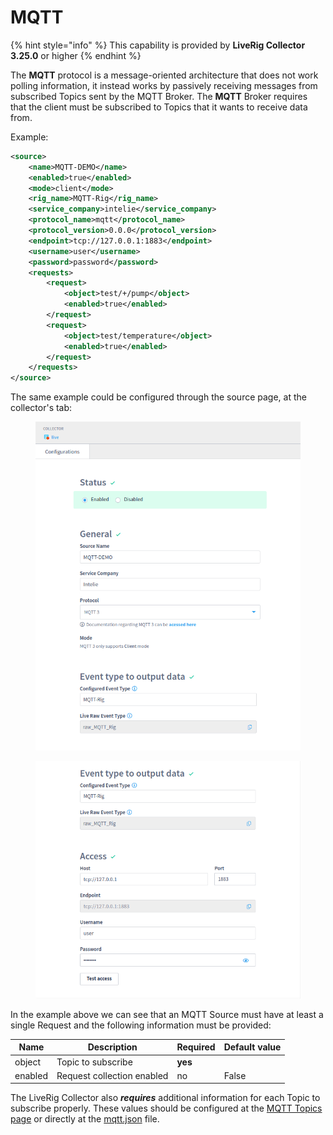 # MQTT

{% hint style="info" %}
This capability is provided by **LiveRig Collector 3.25.0** or higher
{% endhint %}

The **MQTT** protocol is a message-oriented architecture that does not work polling information, it instead works by passively receiving messages from subscribed Topics sent by the MQTT Broker.
The **MQTT** Broker requires that the client must be subscribed to Topics that it wants to receive data from.

Example:

```xml
<source>
    <name>MQTT-DEMO</name>
    <enabled>true</enabled>
    <mode>client</mode>
    <rig_name>MQTT-Rig</rig_name>
    <service_company>intelie</service_company>
    <protocol_name>mqtt</protocol_name>
    <protocol_version>0.0.0</protocol_version>
    <endpoint>tcp://127.0.0.1:1883</endpoint>
    <username>user</username>
    <password>password</password>
    <requests>
        <request>
            <object>test/+/pump</object>
            <enabled>true</enabled>
        </request>
        <request>
            <object>test/temperature</object>
            <enabled>true</enabled>
        </request>
    </requests>
</source>
```

The same example could be configured through the source page, at the collector's tab:
<figure><img src="../../.gitbook/assets/collector-protocol-mqtt-1.png" alt=""></figure>
<figure><img src="../../.gitbook/assets/collector-protocol-mqtt-2.png" alt=""></figure>

In the example above we can see that an MQTT Source must have at least a single Request and the following information must be provided:

| Name    | Description                | Required | Default value |
|---------|----------------------------|----------|---------------|
| object  | Topic to subscribe         | **yes**  |               |
| enabled | Request collection enabled | no       | False         |

The LiveRig Collector also ***requires*** additional information for each Topic to subscribe properly. 
These values should be configured at the [MQTT Topics page](../remote-control/sources/mqtt-topics.md) or directly at the [mqtt.json](./../configuration/mqtt.json.md) file.